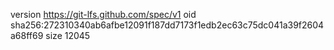 version https://git-lfs.github.com/spec/v1
oid sha256:272310340ab6afbe12091f187dd7173f1edb2ec63c75dc041a39f2604a68ff69
size 12045
